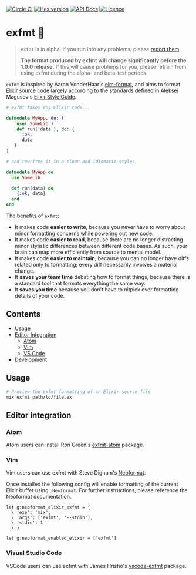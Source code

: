 [![Circle CI](https://circleci.com/gh/lpil/exfmt.svg?style=shield)](https://circleci.com/gh/lpil/exfmt)
[![Hex version](https://img.shields.io/hexpm/v/exfmt.svg "Hex version")](https://hex.pm/packages/exfmt)
[![API Docs](https://img.shields.io/badge/api-docs-green.svg?style=flat)](https://hexdocs.pm/exfmt/)
[![Licence](https://img.shields.io/github/license/lpil/exfmt.svg)](https://www.apache.org/licenses/LICENSE-2.0)

# exfmt 🌸

> `exfmt` is in alpha.  If you run into any problems, please
> [report them][issues].
>
> **The format produced by exfmt will change significantly before the 1.0.0
> release.**  If this will cause problems for you, please refrain from using
> exfmt during the alpha- and beta-test periods.

[issues]: https://github.com/lpil/exfmt/issues

`exfmt` is inspired by Aaron VonderHaar's [elm-format][elm-format], and aims
to format [Elixir][elixir] source code largely according to the standards
defined in Aleksei Magusev's [Elixir Style Guide][style-guide].


```elixir
# exfmt takes any Elixir code...

defmodule MyApp, do: (
    use( SomeLib )
    def run( data ), do: {
      :ok,
      data
   }
)

# and rewrites it in a clean and idiomatic style:

defmodule MyApp do
  use SomeLib

  def run(data) do
    {:ok, data}
  end
end
```

The benefits of `exfmt`:

 - It makes code **easier to write**, because you never have to worry about
   minor formatting concerns while powering out new code.
 - It makes code **easier to read**, because there are no longer distracting
   minor stylistic differences between different code bases. As such, your
   brain can map more efficiently from source to mental model.
 - It makes code **easier to maintain**, because you can no longer have diffs
   related only to formatting; every diff necessarily involves a material
   change.
 - It **saves your team time** debating how to format things, because there is
   a standard tool that formats everything the same way.
 - It **saves you time** because you don't have to nitpick over formatting
   details of your code.

[elixir]: https://elixir-lang.org/
[elm-format]: https://github.com/avh4/elm-format
[style-guide]: https://github.com/lexmag/elixir-style-guide


## Contents

- [Usage](#usage)
- [Editor Integration](#editor-integration)
  - [Atom](#atom)
  - [Vim](#vim)
  - [VS Code](#visual-studio-code)
- [Development](#development)


## Usage

```sh
# Preview the exfmt formatting of an Elixir source file
mix exfmt path/to/file.ex
```


## Editor integration

### Atom

Atom users can install Ron Green's [exfmt-atom][exfmt-atom] package.

[exfmt-atom]: https://atom.io/packages/exfmt-atom


### Vim

Vim users can use exfmt with Steve Dignam's [Neoformat][neoformat].

[neoformat]: https://github.com/sbdchd/neoformat

Once installed the following config will enable formatting of the current
Elixir buffer using `:Neoformat`. For further instructions, please reference
the Neoformat documentation.

```viml
let g:neoformat_elixir_exfmt = {
  \ 'exe': 'mix',
  \ 'args': ['exfmt', '--stdin'],
  \ 'stdin': 1
  \ }

let g:neoformat_enabled_elixir = ['exfmt']
```


### Visual Studio Code

VSCode users can use exfmt with James Hrisho's [vscode-exfmt][vscode-exfmt] package.

[vscode-exfmt]: https://github.com/securingsincity/vscode-exfmt
